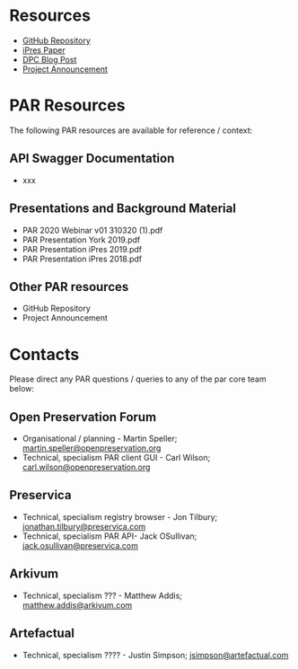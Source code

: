 Resources
=========
- [GitHub Repository](https://github.com/openpreserve/par)
- [iPres Paper](https://doi.org/10.6084/m9.figshare.6628418)
- [DPC Blog Post](https://www.dpconline.org/blog/a-new-era-in-collaboration-in-digital-preservation-research)
- [Project Announcement](http://openpreservation.org/news/arkivum-artefactual-the-open-preservation-foundation-and-preservica-collaborate-on-new-jisc-initiative-for-sharing-preservation-action-best-practice/)


# PAR Resources

The following PAR resources are available for reference / context:

## API Swagger Documentation
* xxx

## Presentations and Background Material
* PAR 2020 Webinar v01 310320 (1).pdf
* PAR Presentation York 2019.pdf
* PAR Presentation iPres 2019.pdf
* PAR Presentation iPres 2018.pdf

## Other PAR resources
* GitHub Repository
* Project Announcement

# Contacts
Please direct any PAR questions / queries to any of the par core team below:

## Open Preservation Forum
* Organisational / planning - Martin Speller; martin.speller@openpreservation.org
* Technical, specialism PAR client GUI - Carl Wilson; carl.wilson@openpreservation.org

## Preservica
* Technical, specialism registry browser  - Jon Tilbury; jonathan.tilbury@preservica.com
* Technical, specialism PAR API- Jack OSullivan; jack.osullivan@preservica.com 

## Arkivum
* Technical, specialism ??? - Matthew Addis; matthew.addis@arkivum.com 

## Artefactual
* Technical, specialism ???? - Justin Simpson; jsimpson@artefactual.com 



